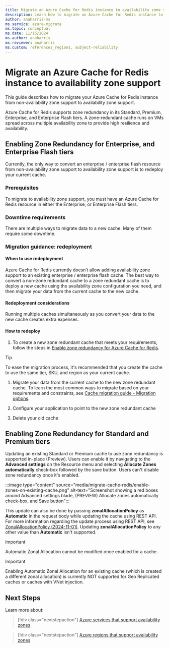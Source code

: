 ```yaml
---
title: Migrate an Azure Cache for Redis instance to availability zone support 
description: Learn how to migrate an Azure Cache for Redis instance to availability zone support.
author: anaharris-ms
ms.service: azure-migrate
ms.topic: conceptual
ms.date: 11/15/2024
ms.author: anaharris 
ms.reviewer: anaharris
ms.custom: references_regions, subject-reliability
---
```

 
# Migrate an Azure Cache for Redis instance to availability zone support

This guide describes how to migrate your Azure Cache for Redis instance from non-availability zone support to availability zone support.

Azure Cache for Redis supports zone redundancy in its Standard, Premium, Enterprise, and Enterprise Flash tiers. A zone-redundant cache runs on VMs spread across multiple availability zone to provide high resilience and availability.  

## Enabling Zone Redundancy for Enterprise, and Enterprise Flash tiers

Currently, the only way to convert an enterprise / enterprise flash resource from non-availability zone support to availability zone support is to redeploy your current cache.

### Prerequisites

To migrate to availability zone support, you must have an Azure Cache for Redis resource in either the Enterprise, or Enterprise Flash tiers.

### Downtime requirements

There are multiple ways to migrate data to a new cache. Many of them require some downtime.   

### Migration guidance: redeployment

#### When to use redeployment

Azure Cache for Redis currently doesn’t allow adding availability zone support to an existing enterprise / enterprise flash cache. The best way to convert a non-zone redundant cache to a zone redundant cache is to deploy a new cache using the availability zone configuration you need, and then migrate your data from the current cache to the new cache. 

#### Redeployment considerations

Running multiple caches simultaneously as you convert your data to the new cache creates extra expenses.

#### How to redeploy

1.  To create a new zone redundant cache that meets your requirements, follow the steps in [Enable zone redundancy for Azure Cache for Redis](../azure-cache-for-redis/cache-how-to-zone-redundancy.md). 

>[!TIP]
>To ease the migration process, it's recommended that you create the cache to use the same tier, SKU, and region as your current cache.

1. Migrate your data from the current cache to the new zone redundant cache. To learn the most common ways to migrate based on your requirements and constraints, see [Cache migration guide - Migration options](../azure-cache-for-redis/cache-migration-guide.md).

1. Configure your application to point to the new zone redundant cache

1. Delete your old cache

## Enabling Zone Redundancy for Standard and Premium tiers

Updating an existing Standard or Premium cache to use zone redundancy is supported in-place (Preview). Users can enable it by navigating to the **Advanced settings** on the Resource menu and selecting **Allocate Zones automatically** check-box followed by the save button.
Users can't disable zone redundancy once it's enabled.

:::image type="content" source="media/migrate-cache-redis/enable-zones-on-existing-cache.png" alt-text="Screenshot showing a red boxes around Advanced settings blade, (PREVIEW) Allocate zones automatically check-box, and Save button":::

This update can also be done by passing **zonalAllocationPolicy** as **Automatic** in the request body while updating the cache using REST API. For more information regarding the update process using REST API, see [ZonalAllocationPolicy (2024-11-01)](https://learn.microsoft.com/rest/api/redis/redis/update?view=rest-redis-2024-11-01&tabs=HTTP&preserve-view=true#zonalallocationpolicy).
Updating **zonalAllocationPolicy** to any other value than **Automatic** isn't supported.

  > [!IMPORTANT]
  > Automatic Zonal Allocation cannot be modified once enabled for a cache.

  > [!IMPORTANT]
  > Enabling Automatic Zonal Allocation for an existing cache (which is created a different zonal allocation) is currently NOT supported for Geo Replicated caches or caches with VNet injection.

## Next Steps

Learn more about:

> [!div class="nextstepaction"]
> [Azure services that support availability zones](availability-zones-service-support.md)

> [!div class="nextstepaction"]
> [Azure regions that support availability zones](availability-zones-region-support.md)
